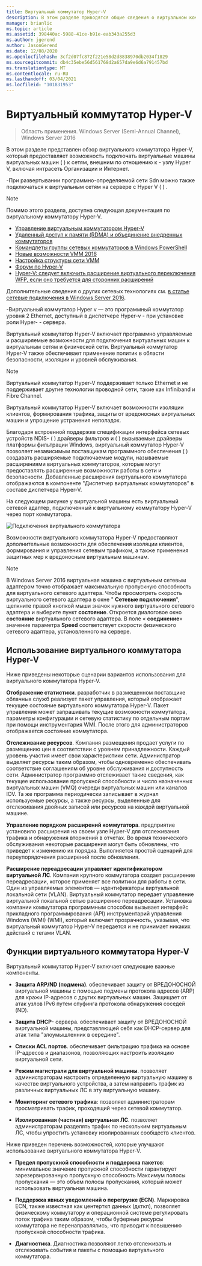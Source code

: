 ```yaml
---
title: Виртуальный коммутатор Hyper-V
description: В этом разделе приводятся общие сведения о виртуальном коммутаторе Hyper-V в Windows Server 2016.
manager: brianlic
ms.topic: article
ms.assetid: 398440ac-5988-41ce-b91e-eab343a255d3
ms.author: jgerend
author: JasonGerend
ms.date: 12/08/2020
ms.openlocfilehash: 3cf2d07fc872f221e58d2d8838970db2034f1829
ms.sourcegitcommit: db4c35ebe56d561768d2a657da9e6d6a791457bd
ms.translationtype: MT
ms.contentlocale: ru-RU
ms.lasthandoff: 03/04/2021
ms.locfileid: "101831953"
---
```

# <a name="hyper-v-virtual-switch"></a>Виртуальный коммутатор Hyper-V

>Область применения. Windows Server (Semi-Annual Channel), Windows Server 2016

В этом разделе представлен обзор виртуального коммутатора Hyper-V, который предоставляет возможность подключать виртуальные машины виртуальных машин \( \) к сетям, внешним по отношению к \- узлу Hyper V, включая интрасеть Организации и Интернет.

\-При развертывании программно-определяемой сети Sdn можно также подключаться к виртуальным сетям на сервере с Hyper V \( \) .

> [!NOTE]
> Помимо этого раздела, доступна следующая документация по виртуальному коммутатору Hyper-V.
>
> - [Управление виртуальным коммутатором Hyper-V](Manage-Hyper-V-Virtual-Switch.md)
> - [Удаленный доступ к памяти (RDMA) и объединение внедренных коммутаторов](RDMA-and-Switch-Embedded-Teaming.md)
> - [Командлеты группы сетевых коммутаторов в Windows PowerShell](/powershell/module/netswitchteam/new-netswitchteam)
> - [Новые возможности VMM 2016](/system-center/vmm/whats-new#networking)
> - [Настройка структуры сети VMM](/system-center/vmm/manage-networks)
> - [Форум по Hyper-V](/answers/topics/windows-server-hyper-v.html)
> - [Hyper-V: следует включить расширение виртуального переключения WFP, если оно требуется для сторонних расширений](/answers/topics/windows-server-hyper-v.html)
>
> Дополнительные сведения о других сетевых технологиях см. [в статье сетевые подключения в Windows Server 2016](../../networking/index.yml).

\-Виртуальный коммутатор Hyper v — это программный коммутатор уровня 2 Ethernet, доступный в диспетчере Hyper-v \- при установке роли Hyper- \- сервера.

Виртуальный коммутатор Hyper-V включает программно управляемые и расширяемые возможности для подключения виртуальных машин к виртуальным сетям и физической сети. Виртуальный коммутатор Hyper-V также обеспечивает применение политик в области безопасности, изоляции и уровней обслуживания.

> [!NOTE]
> Виртуальный коммутатор Hyper-V поддерживает только Ethernet и не поддерживает другие технологии проводной сети, такие как Infiniband и Fibre Channel.

Виртуальный коммутатор Hyper-V включает возможности изоляции клиентов, формирования трафика, защиты от вредоносных виртуальных машин и упрощение устранения неполадок.

Благодаря встроенной поддержке спецификации интерфейса сетевых устройств NDIS- \( \) драйверы фильтров и \( \) вызываемые драйверы платформы фильтрации Windows, виртуальный коммутатор Hyper-V позволяет независимым поставщикам программного обеспечения \( \) создавать расширяемые подключаемые модули, называемые расширениями виртуальных коммутаторов, которые могут предоставлять расширенные возможности работы в сети и безопасности. Добавленные расширения виртуального коммутатора отображаются в компоненте "Диспетчер виртуальных коммутаторов" в составе диспетчера Hyper-V.

На следующем рисунке у виртуальной машины есть виртуальный сетевой адаптер, подключенный к виртуальному коммутатору Hyper-V через порт коммутатора.

![Подключения виртуального коммутатора](../media/Hyper-V-Virtual-Switch/Vswitch_01.jpg)

Возможности виртуального коммутатора Hyper-V предоставляют дополнительные возможности для обеспечения изоляции клиентов, формирования и управления сетевым трафиком, а также применения защитных мер к вредоносным виртуальным машинам.

>[!NOTE]
> В Windows Server 2016 виртуальная машина с виртуальным сетевым адаптером точно отображает максимальную пропускную способность для виртуального сетевого адаптера. Чтобы просмотреть скорость виртуального сетевого адаптера в окне " **Сетевые подключения**", щелкните правой кнопкой мыши значок нужного виртуального сетевого адаптера и выберите пункт **состояние**. Откроется диалоговое окно **состояние** виртуального сетевого адаптера. В поле « **соединение**» значение параметра **Speed** соответствует скорости физического сетевого адаптера, установленного на сервере.

## <a name="uses-for-hyper-v-virtual-switch"></a><a name="bkmk_apps"></a>Использование виртуального коммутатора Hyper-V

Ниже приведены некоторые сценарии вариантов использования для виртуального коммутатора Hyper-V.

**Отображение статистики**. разработчик в размещенном поставщике облачных служб реализует пакет управления, который отображает текущее состояние виртуального коммутатора Hyper-V. Пакет управления может запрашивать текущие возможности коммутатора, параметры конфигурации и сетевую статистику по отдельным портам при помощи инструментария WMI. После этого для администраторов отображается состояние коммутатора.

**Отслеживание ресурсов**. Компания размещения продает услуги по размещению цен в соответствии с уровнем принадлежности. Каждый уровень участия имеет свои характеристики сети. Администратор выделяет ресурсы таким образом, чтобы одновременно обеспечивать соответствие соглашениям об уровне обслуживания и доступность сети. Администратор программно отслеживает такие сведения, как текущее использование пропускной способности и число назначенных виртуальных машин (VMQ) очереди виртуальных машин или каналов IOV. Та же программа периодически записывает в журнал используемые ресурсы, а также ресурсы, выделенные для отслеживания двойных записей или ресурсов на каждой виртуальной машине.

**Управление порядком расширений коммутатора**. предприятие установило расширения на своем узле Hyper-V для отслеживания трафика и обнаружения вторжений в отчетах. Во время технического обслуживания некоторые расширения могут быть обновлены, что приведет к изменению их порядка. Выполняется простой сценарий для переупорядочения расширений после обновления.

**Расширение переадресации управляет идентификатором виртуальной ЛС**. Компания крупного коммутатора создает расширение переадресации, которое применяет все политики для работы в сети. Один из управляемых элементов — идентификаторы виртуальной локальной сети (VLAN). Виртуальный коммутатор передает управление виртуальной локальной сетью расширению переадресации. Установка компании коммутатора программным способом вызывает интерфейс прикладного программирования (API) инструментарий управления Windows (WMI) (WMI), который включает прозрачность, указывая, что виртуальный коммутатор Hyper-V передается и не принимает никаких действий с тегами VLAN.

## <a name="hyper-v-virtual-switch-functionality"></a><a name="bkmk_func"></a>Функции виртуального коммутатора Hyper-V

Виртуальный коммутатор Hyper-V включает следующие важные компоненты.

-   **Защита ARP/ND (подмена)**. обеспечивает защиту от ВРЕДОНОСНОЙ виртуальной машины с помощью подмены протокола адресов (ARP) для кражи IP-адресов с других виртуальных машин. Защищает от атак узлов IPv6 путем спуфинга протокола обнаружения соседей (ND).

-   **Защита DHCP-** сервера. обеспечивает защиту от ВРЕДОНОСНОЙ виртуальной машины, представляющей себя как DHCP-сервер для атак типа "злоумышленник в середине".

-   **Списки ACL портов**. обеспечивает фильтрацию трафика на основе IP-адресов и диапазонов, позволяющих настроить изоляцию виртуальной сети.

-   **Режим магистрали для виртуальной машины**. позволяет администраторам настроить определенную виртуальную машину в качестве виртуального устройства, а затем направить трафик из различных виртуальных ЛС в эту виртуальную машину.

-   **Мониторинг сетевого трафика**: позволяет администраторам просматривать трафик, проходящий через сетевой коммутатор.

-   **Изолированная (частная) виртуальная ЛС**. позволяет администраторам разделять трафик по нескольким виртуальным ЛС, чтобы упростить установку изолированных сообществ клиентов.

Ниже приведен перечень возможностей, которые улучшают использование виртуального коммутатора Hyper-V.

-   **Предел пропускной способности и поддержка пакетов**: минимальное значение пропускной способности гарантирует зарезервированную пропускную способность Максимум полосы пропускания — это объем полосы пропускания, который может использовать виртуальная машина.

-   **Поддержка явных уведомлений о перегрузке (ECN)**. Маркировка ECN, также известная как центерткп данных (дкткп), позволяет физическому коммутатору и операционной системе регулировать поток трафика таким образом, чтобы буферные ресурсы коммутатора не перенаправлялись, что приводит к повышению пропускной способности трафика.

-   **Диагностика**. Диагностика позволяют легко отслеживать и отслеживать события и пакеты с помощью виртуального коммутатора.
